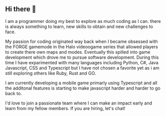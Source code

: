 ## Hi there 👋

I am a programmer doing my best to explore as much coding as I can. there is always something to learn, new skills to obtain and new challenges to face.

My passion for coding originated way back when I became obsessed with the FORGE gamemode in the Halo videoogame series that allowed players to create there own maps and modes. Eventually this spilled into game development which drove me to pursue software development. During this time I have exparimented with many languages including Python, C#, Java Javascript, CSS and Typescript but I have not chosen a favorite yet as i am still exploring others like Ruby, Rust and GO.

I am currently developing a mobile game primarly using Typescript and all the additonal features is starting to make javascript harder and harder to go back to.

I'd love to join a passionate team where I can make an impact early and learn from my fellow members. If you are hiring, let's chat!

